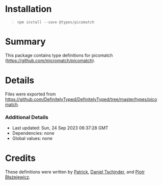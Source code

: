 # Installation
> `npm install --save @types/picomatch`

# Summary
This package contains type definitions for picomatch (https://github.com/micromatch/picomatch).

# Details
Files were exported from https://github.com/DefinitelyTyped/DefinitelyTyped/tree/master/types/picomatch.

### Additional Details
 * Last updated: Sun, 24 Sep 2023 06:37:28 GMT
 * Dependencies: none
 * Global values: none

# Credits
These definitions were written by [Patrick](https://github.com/p-kuen), [Daniel Tschinder](https://github.com/danez), and [Piotr Błażejewicz](https://github.com/peterblazejewicz).
